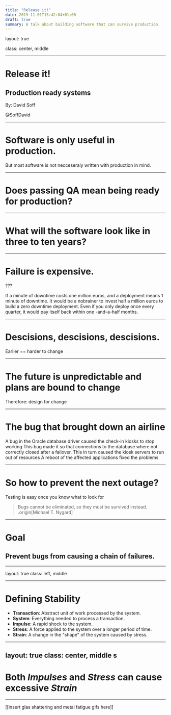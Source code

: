 ```yaml
---
title: "Release it!"
date: 2019-11-01T15:42:04+01:00
draft: true
summary: A talk about building software that can survive production.
---
```

layout: true

class: center, middle

---

# Release it!

## Production ready systems

By: David Soff

@SoffDavid

---

# Software is only useful in production.

But most software is not necceseraly written with production in mind.

---

# Does passing QA mean being ready for production?

---

# What will the software look like in three to ten years?

---

# Failure is expensive.

???

If a minute of downtime costs one million euros, and a deployment means 1 minute of downtime.
It would be a nobrainer to invest half a million euros to build a zero downtime deployment.
Even if you only deploy once every quarter, it would pay itself back within one -and-a-half months.

---

# Descisions, descisions, descisions.

Earlier == harder to change

---

# The future is unpredictable and plans are bound to change

Therefore: design for change

---

# The bug that brought down an airline

A bug in the Oracle database driver caused the check-in kiosks to stop working
This bug made it so that connections to the database where not correctly closed after a failover.
This in turn caused the kiosk servers to run out of resources
A reboot of the affected applications fixed the problems

---

# So how to prevent the next outage?

Testing is easy once you know what to look for

> Bugs cannot be eliminated, so they must be survived instead.
> .origin[Michael T. Nygard]

---

# Goal

## Prevent bugs from causing a chain of failures.

---
layout: true
class: left, middle

---

# Defining Stability

- **Transaction**: Abstract unit of work processed by the system.
- **System**: Everything needed to process a transaction.
- **Impulse**: A rapid shock to the system.
- **Stress**: A force applied to the system over a longer period of time.
- **Strain**: A change in the "shape" of the system caused by stress.

---

layout: true
class: center, middle
s
---

# Both *Impulses* and *Stress* can cause excessive *Strain*

---

[[insert glas shattering and metal fatigue gifs here]]